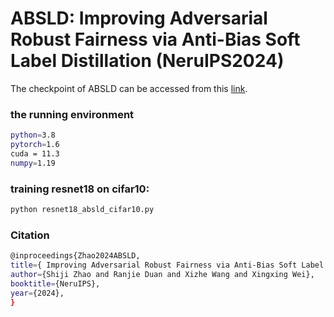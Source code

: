 # ABSLD: Improving Adversarial Robust Fairness via Anti-Bias Soft Label Distillation (NeruIPS2024)

The checkpoint of ABSLD can be accessed from this [link](https://drive.google.com/drive/folders/1-rz49FBrYw6RldaRxB3yvrR8cd4liVZG?usp=sharing).

### the running environment

```bash
python=3.8 
pytorch=1.6
cuda = 11.3
numpy=1.19
```

### training resnet18 on cifar10:

```bash
python resnet18_absld_cifar10.py
```


### Citation

```bash
@inproceedings{Zhao2024ABSLD,
title={ Improving Adversarial Robust Fairness via Anti-Bias Soft Label Distillation},
author={Shiji Zhao and Ranjie Duan and Xizhe Wang and Xingxing Wei},
booktitle={NeruIPS},
year={2024},
}
```
